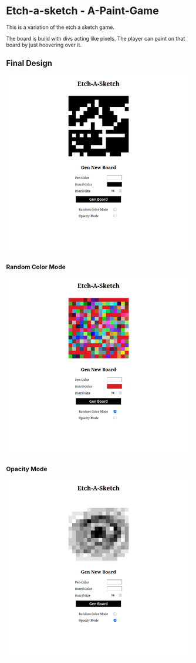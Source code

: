 # Etch-a-sketch - A-Paint-Game
This is a variation of the etch a sketch game.

The board is build with divs acting like pixels.
The player can paint on that board by just hoovering over it.

## Final Design
![etch-a-sketch-example](./examples/sketch-final.png)
### Random Color Mode
![etch-a-sketch-example random color mode](./examples/random-color-mode.png)
### Opacity Mode
![etch-a-sketch-example opacity mode](./examples/opacity-mode.png)
